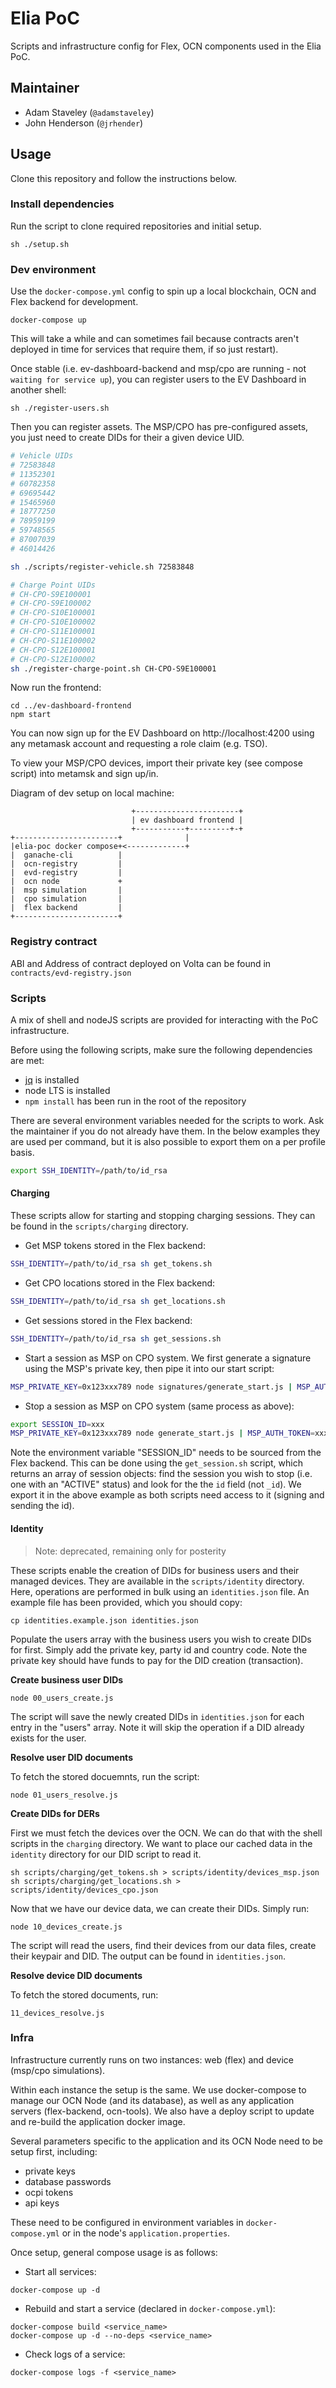 # Elia PoC

Scripts and infrastructure config for Flex, OCN components used in the Elia
PoC.

## Maintainer
 - Adam Staveley (`@adamstaveley`)
 - John Henderson (`@jrhender`)


## Usage

Clone this repository and follow the instructions below.

### Install dependencies

Run the script to clone required repositories and initial setup.
```
sh ./setup.sh
```

### Dev environment

Use the `docker-compose.yml` config to spin up a local blockchain, OCN and
Flex backend for development.

```
docker-compose up
```

This will take a while and can sometimes fail because contracts aren't deployed
in time for services that require them, if so just restart).

Once stable (i.e. ev-dashboard-backend and msp/cpo are running - not `waiting for
service up`), you can register users to the EV Dashboard in another shell:
```
sh ./register-users.sh
```

Then you can register assets. The MSP/CPO has pre-configured assets, you just
need to create DIDs for their a given device UID.

```sh
# Vehicle UIDs
# 72583848
# 11352301
# 60782358
# 69695442
# 15465960
# 18777250
# 78959199
# 59748565
# 87007039
# 46014426

sh ./scripts/register-vehicle.sh 72583848

# Charge Point UIDs
# CH-CPO-S9E100001
# CH-CPO-S9E100002
# CH-CPO-S10E100001
# CH-CPO-S10E100002
# CH-CPO-S11E100001
# CH-CPO-S11E100002
# CH-CPO-S12E100001
# CH-CPO-S12E100002
sh ./register-charge-point.sh CH-CPO-S9E100001
```

Now run the frontend:
```
cd ../ev-dashboard-frontend
npm start
```

You can now sign up for the EV Dashboard on http://localhost:4200 using any
metamask account and requesting a role claim (e.g. TSO).

To view your MSP/CPO devices, import their private key (see compose script)
into metamsk and sign up/in.

Diagram of dev setup on local machine:
```
                           +-----------------------+
                           | ev dashboard frontend |
                           +-----------+---------+-+
+-----------------------+              |
|elia-poc docker compose+<-------------+
|  ganache-cli          |
|  ocn-registry         |
|  evd-registry         |
|  ocn node             +
|  msp simulation       |
|  cpo simulation       |
|  flex backend         |
+-----------------------+
```


### Registry contract

ABI and Address of contract deployed on Volta can be found in `contracts/evd-registry.json`

### Scripts

A mix of shell and nodeJS scripts are provided for interacting with the PoC
infrastructure.

Before using the following scripts, make sure the following dependencies are
met:
- [jq](https://stedolan.github.io/jq/download/) is installed
- node LTS is installed
- `npm install` has been run in the root of the repository

There are several environment variables needed for the scripts to work. Ask the
maintainer if you do not already have them. In the below examples they are used
per command, but it is also possible to export them on a per profile basis.

```sh
export SSH_IDENTITY=/path/to/id_rsa
```

#### Charging

These scripts allow for starting and stopping charging sessions. They can be
found in the `scripts/charging` directory.

- Get MSP tokens stored in the Flex backend:
```sh
SSH_IDENTITY=/path/to/id_rsa sh get_tokens.sh
```

- Get CPO locations stored in the Flex backend:
```sh
SSH_IDENTITY=/path/to/id_rsa sh get_locations.sh
```

- Get sessions stored in the Flex backend:
```sh
SSH_IDENTITY=/path/to/id_rsa sh get_sessions.sh
```

- Start a session as MSP on CPO system. We first generate a signature using the
MSP's private key, then pipe it into our start script:
```sh
MSP_PRIVATE_KEY=0x123xxx789 node signatures/generate_start.js | MSP_AUTH_TOKEN=xxx sh start_session.sh
```

- Stop a session as MSP on CPO system (same process as above):
```sh
export SESSION_ID=xxx
MSP_PRIVATE_KEY=0x123xxx789 node generate_start.js | MSP_AUTH_TOKEN=xxx sh stop_session.sh
```

Note the environment variable "SESSION_ID" needs to be sourced from the Flex
backend. This can be done using the `get_session.sh` script, which returns an
array of session objects: find the session you wish to stop (i.e. one with an
"ACTIVE" status) and look for the the `id` field (not `_id`). We export it in
the above example as both scripts need access to it (signing and sending the
id).

#### Identity

> Note: deprecated, remaining only for posterity

These scripts enable the creation of DIDs for business users and their
managed devices. They are available in the `scripts/identity` directory.
Here, operations are performed in bulk using an `identities.json` file.
An example file has been provided, which you should copy:

```
cp identities.example.json identities.json
```

Populate the users array with the business users you wish to create
DIDs for first. Simply add the private key, party id and country code.
Note the private key should have funds to pay for the DID creation
(transaction).

**Create business user DIDs**
```
node 00_users_create.js
```

The script will save the newly created DIDs in `identities.json` for each
entry in the "users" array. Note it will skip the operation if a DID
already exists for the user.

**Resolve user DID documents**

To fetch the stored docuemnts, run the script:
```
node 01_users_resolve.js
```

**Create DIDs for DERs**

First we must fetch the devices over the OCN. We can do that with the
shell scripts in the `charging` directory. We want to place our cached
data in the `identity` directory for our DID script to read it.

```
sh scripts/charging/get_tokens.sh > scripts/identity/devices_msp.json
sh scripts/charging/get_locations.sh > scripts/identity/devices_cpo.json
```

Now that we have our device data, we can create their DIDs. Simply run:

```
node 10_devices_create.js
```

The script will read the users, find their devices from our data files,
create their keypair and DID. The output can be found in `identities.json`.

**Resolve device DID documents**

To fetch the stored documents, run:
```
11_devices_resolve.js
```


### Infra

Infrastructure currently runs on two instances: web (flex) and device
(msp/cpo simulations).

Within each instance the setup is the same. We use docker-compose to manage our
OCN Node (and its database), as well as any application servers (flex-backend,
ocn-tools). We also have a deploy script to update and re-build the application
docker image.

Several parameters specific to the application and its OCN Node need to be setup
first, including:
- private keys
- database passwords
- ocpi tokens
- api keys

These need to be configured in environment variables in `docker-compose.yml` or
in the node's `application.properties`.

Once setup, general compose usage is as follows:

- Start all services:
```
docker-compose up -d
```

- Rebuild and start a service (declared in `docker-compose.yml`):
```
docker-compose build <service_name>
docker-compose up -d --no-deps <service_name>
```

- Check logs of a service:
```
docker-compose logs -f <service_name>
```
